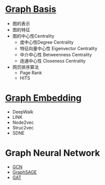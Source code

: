 # [Graph Basis](./Basis)

- 图的表示
- 图的特征
- 图的中心性Centrality
  - 度中心性Degree Centrality
  - 特征向量中心性 Eigenvector Centrality
  - 中介中心性 Betweenness Centrality
  - 连通中心性 Closeness Centrality
- 网页排序算法
  - Page Rank
  - HITS

# [Graph Embedding](./GraphEmbedding)

- DeepWalk
- LINK
- Node2vec
- Struc2vec
- SDNE

# Graph Neural Network

- [GCN](./GCN)
- [GraphSAGE](./GraphSAGE)
- [GAT](./GAT)



